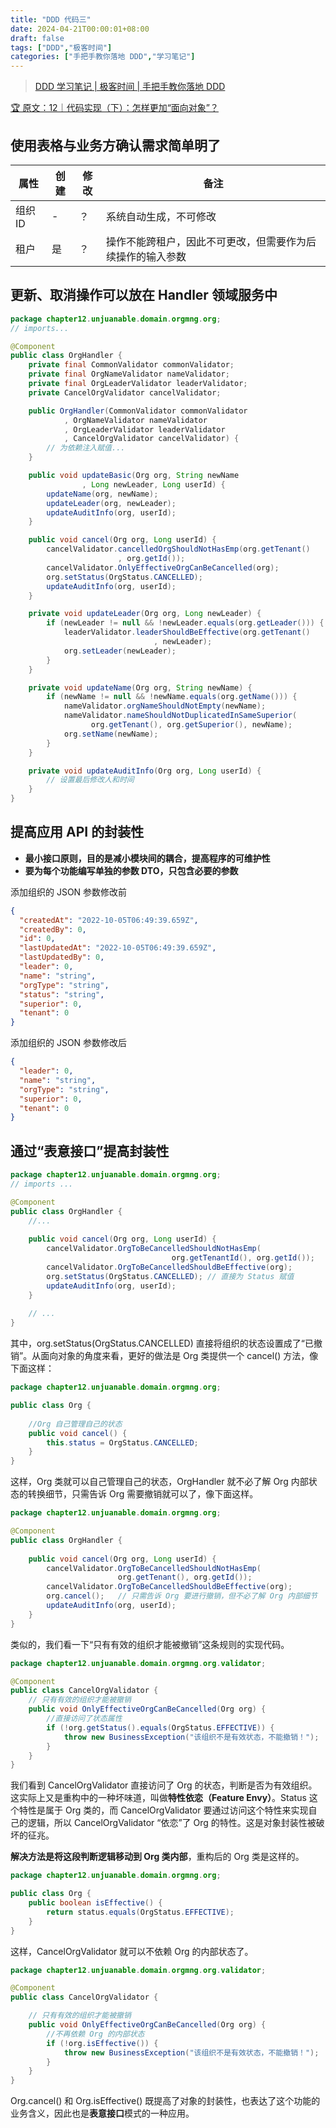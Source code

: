 ```yaml
---
title: "DDD 代码三"
date: 2024-04-21T00:00:01+08:00
draft: false
tags: ["DDD","极客时间"]
categories: ["手把手教你落地 DDD","学习笔记"]
---
```


> [DDD 学习笔记 | 极客时间 | 手把手教你落地 DDD](../dir)

[🏆 原文：12｜代码实现（下）：怎样更加“面向对象”？](http://gk.link/a/12kkd)

## 使用表格与业务方确认需求简单明了

| 属性 | 创建 | 修改 | 备注 |
| --- | --- | --- | --- |
| 组织 ID | - | ？ | 系统自动生成，不可修改 |
| 租户 | 是 | ？ | 操作不能跨租户，因此不可更改，但需要作为后续操作的输入参数 |

## 更新、取消操作可以放在 Handler 领域服务中

```java
package chapter12.unjuanable.domain.orgmng.org;
// imports...

@Component
public class OrgHandler {
    private final CommonValidator commonValidator;
    private final OrgNameValidator nameValidator;
    private final OrgLeaderValidator leaderValidator;
    private CancelOrgValidator cancelValidator;

    public OrgHandler(CommonValidator commonValidator
            , OrgNameValidator nameValidator
            , OrgLeaderValidator leaderValidator
            , CancelOrgValidator cancelValidator) {
        // 为依赖注入赋值...
    }

    public void updateBasic(Org org, String newName
                , Long newLeader, Long userId) {
        updateName(org, newName);
        updateLeader(org, newLeader);
        updateAuditInfo(org, userId);
    }

    public void cancel(Org org, Long userId) {
        cancelValidator.cancelledOrgShouldNotHasEmp(org.getTenant()
                        , org.getId());
        cancelValidator.OnlyEffectiveOrgCanBeCancelled(org);
        org.setStatus(OrgStatus.CANCELLED);
        updateAuditInfo(org, userId);
    }

    private void updateLeader(Org org, Long newLeader) {
        if (newLeader != null && !newLeader.equals(org.getLeader())) {
            leaderValidator.leaderShouldBeEffective(org.getTenant()
                                , newLeader);
            org.setLeader(newLeader);
        }
    }

    private void updateName(Org org, String newName) {
        if (newName != null && !newName.equals(org.getName())) {
            nameValidator.orgNameShouldNotEmpty(newName);
            nameValidator.nameShouldNotDuplicatedInSameSuperior(
                  org.getTenant(), org.getSuperior(), newName);
            org.setName(newName);
        }
    }

    private void updateAuditInfo(Org org, Long userId) {
        // 设置最后修改人和时间
    }
}
```

## 提高应用 API 的封装性

- **最小接口原则，目的是减小模块间的耦合，提高程序的可维护性**
- **要为每个功能编写单独的参数 DTO，只包含必要的参数**

添加组织的 JSON 参数修改前

```json
{
  "createdAt": "2022-10-05T06:49:39.659Z",
  "createdBy": 0,
  "id": 0,
  "lastUpdatedAt": "2022-10-05T06:49:39.659Z",
  "lastUpdatedBy": 0,
  "leader": 0,
  "name": "string",
  "orgType": "string",
  "status": "string",
  "superior": 0,
  "tenant": 0
}
```

添加组织的 JSON 参数修改后

```json
{
  "leader": 0,
  "name": "string",
  "orgType": "string",
  "superior": 0,
  "tenant": 0
}
```

## 通过“表意接口”提高封装性

```java
package chapter12.unjuanable.domain.orgmng.org;
// imports ...

@Component
public class OrgHandler {
    //...
    
    public void cancel(Org org, Long userId) {
        cancelValidator.OrgToBeCancelledShouldNotHasEmp(
                                    org.getTenantId(), org.getId());
        cancelValidator.OrgToBeCancelledShouldBeEffective(org);
        org.setStatus(OrgStatus.CANCELLED); // 直接为 Status 赋值
        updateAuditInfo(org, userId);
    }
    
    // ...
}
```

其中，org.setStatus(OrgStatus.CANCELLED) 直接将组织的状态设置成了“已撤销”。从面向对象的角度来看，更好的做法是 Org 类提供一个 cancel() 方法，像下面这样：

```java
package chapter12.unjuanable.domain.orgmng.org;

public class Org {
    
    //Org 自己管理自己的状态
    public void cancel() { 
        this.status = OrgStatus.CANCELLED;
    }
}
```

这样，Org 类就可以自己管理自己的状态，OrgHandler 就不必了解 Org 内部状态的转换细节，只需告诉 Org 需要撤销就可以了，像下面这样。

```java
package chapter12.unjuanable.domain.orgmng.org;

@Component
public class OrgHandler {
    
    public void cancel(Org org, Long userId) {
        cancelValidator.OrgToBeCancelledShouldNotHasEmp(
                        org.getTenant(), org.getId());
        cancelValidator.OrgToBeCancelledShouldBeEffective(org);
        org.cancel();   // 只需告诉 Org 要进行撤销，但不必了解 Org 内部细节
        updateAuditInfo(org, userId);
    }
}
```

类似的，我们看一下“只有有效的组织才能被撤销”这条规则的实现代码。

```java
package chapter12.unjuanable.domain.orgmng.org.validator;

@Component
public class CancelOrgValidator {
    // 只有有效的组织才能被撤销
    public void OnlyEffectiveOrgCanBeCancelled(Org org) {
        //直接访问了状态属性
        if (!org.getStatus().equals(OrgStatus.EFFECTIVE)) { 
            throw new BusinessException("该组织不是有效状态，不能撤销！");
        }
    }
}
```


我们看到 CancelOrgValidator 直接访问了 Org 的状态，判断是否为有效组织。这实际上又是重构中的一种坏味道，叫做**特性依恋（Feature Envy）**。Status 这个特性是属于 Org 类的，而 CancelOrgValidator 要通过访问这个特性来实现自己的逻辑，所以 CancelOrgValidator “依恋”了 Org 的特性。这是对象封装性被破坏的征兆。

**解决方法是将这段判断逻辑移动到 Org 类内部**，重构后的 Org 类是这样的。

```java
package chapter12.unjuanable.domain.orgmng.org;

public class Org {
    public boolean isEffective() {
        return status.equals(OrgStatus.EFFECTIVE);
    }
}
```

这样，CancelOrgValidator 就可以不依赖 Org 的内部状态了。

```java
package chapter12.unjuanable.domain.orgmng.org.validator;

@Component
public class CancelOrgValidator {

    // 只有有效的组织才能被撤销
    public void OnlyEffectiveOrgCanBeCancelled(Org org) {
        //不再依赖 Org 的内部状态
        if (!org.isEffective()) { 
            throw new BusinessException("该组织不是有效状态，不能撤销！");
        }
    }
}
```

Org.cancel() 和 Org.isEffective() 既提高了对象的封装性，也表达了这个功能的业务含义，因此也是**表意接口**模式的一种应用。